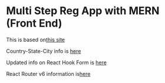 # Multi Step Reg App with MERN (Front End)

This is based on[this site](https://www.freecodecamp.org/news/build-a-multi-step-registration-app-with-animated-transitions-using-mern-stack/)

Country-State-City info is [here](https://github.com/harpreetkhalsagtbit/country-state-city#readme)

Updated info on React Hook Form is [here](https://react-hook-form.com/get-started)

React Router v6 information is[here](https://reactrouter.com/en/main/upgrading/v5)



